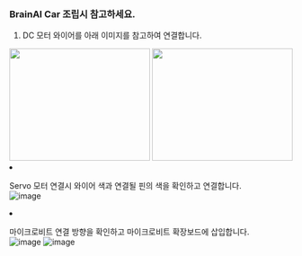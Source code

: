### BrainAI Car 조립시 참고하세요.

1. DC 모터 와이어를 아래 이미지를 참고하여 연결합니다. <br>
<img src="https://user-images.githubusercontent.com/73767162/225786839-9ecd3e3d-2e80-4803-93da-997ab706aa07.png" width="250" height="200"/>
<img src="https://user-images.githubusercontent.com/73767162/225786620-927010e9-11d9-4429-ab00-52b54be7a292.png" width="250" height="200"/)
<img src="https://user-images.githubusercontent.com/73767162/225786898-3dec0581-c250-4edb-be26-7ed2cc58f874.png" width="250" height="200"/)

2. Servo 모터 연결시 와이어 색과 연결될 핀의 색을 확인하고 연결합니다. <br>
![image](https://user-images.githubusercontent.com/73767162/225787395-6e29f043-6a90-41a4-b852-cadbe7fff945.png)


2. 마이크로비트 연결 방향을 확인하고 마이크로비트 확장보드에 삽입합니다. <br>
![image](https://user-images.githubusercontent.com/73767162/225787236-a88c859c-712e-410f-b758-d92fe38c6082.png)
![image](https://user-images.githubusercontent.com/73767162/225787144-54a49696-d4a0-452b-bdf1-1b51a64ae544.png)

